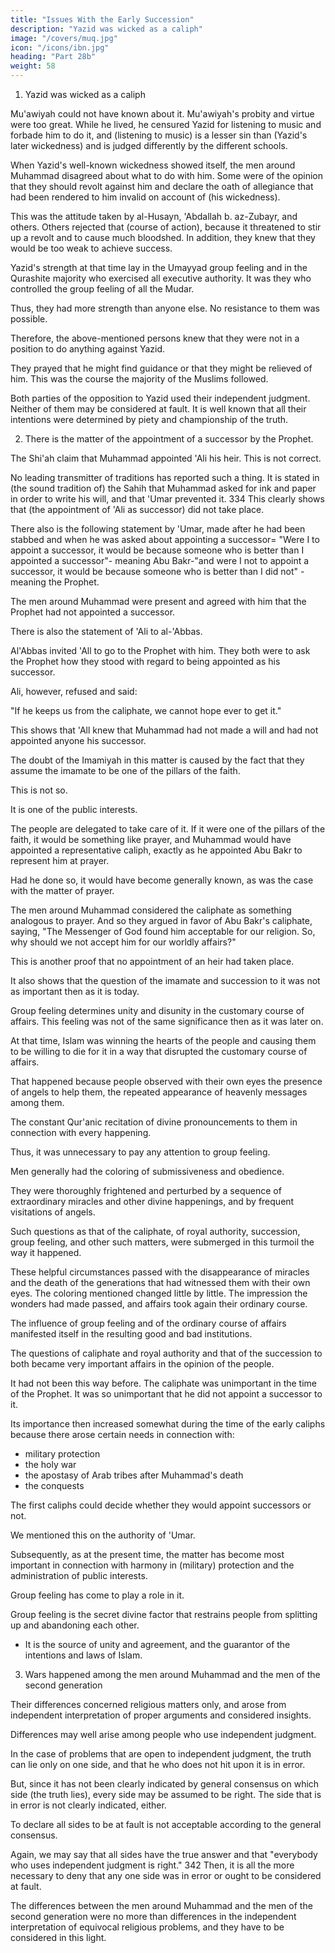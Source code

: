 ```yaml
---
title: "Issues With the Early Succession"
description: "Yazid was wicked as a caliph"
image: "/covers/muq.jpg"
icon: "/icons/ibn.jpg"
heading: "Part 28b"
weight: 58
---
```



1. Yazid was wicked as a caliph 

<!-- One should beware of thinking that --> 

Mu'awiyah could not have known about it. Mu'awiyah's probity and virtue were too great. While he lived, he censured Yazid for listening to music and forbade him to do it, and (listening to music) is a lesser sin than (Yazid's later wickedness) and is judged differently by the different schools.

When Yazid's well-known wickedness showed itself, the men around Muhammad disagreed about what to do with him. Some were of the opinion that they should revolt against him and declare the oath of allegiance that had been
rendered to him invalid on account of (his wickedness). 

This was the attitude taken by al-Husayn, 'Abdallah b. az-Zubayr, and others. Others rejected that (course of action), because it threatened to stir up a revolt and to cause much bloodshed. In addition, they knew that they would be too weak to achieve success. 

Yazid's strength at that time lay in the Umayyad group feeling and in the Qurashite majority who exercised all executive authority. It was they who controlled the group feeling of all the Mudar. 

Thus, they had more strength than anyone else. No resistance to them was possible. 

Therefore, the above-mentioned persons knew that they were not in a position to do anything against Yazid. 

They prayed that he might find guidance or that they might be relieved of him. This was the course the majority of the Muslims followed. 

Both parties of the opposition to Yazid used their independent judgment. Neither of them may be considered at fault. It is well known that all their intentions were determined by piety and championship of the truth.
<!-- May God enable us to follow their model. -->


2. There is the matter of the appointment of a successor by the Prophet.

The Shi'ah claim that Muhammad appointed 'Ali his heir. This is not correct. 

No leading transmitter of traditions has reported such a thing. It is stated in (the sound tradition of) the Sahih that Muhammad asked for ink and paper in order to write his
will, and that 'Umar prevented it. 334 This clearly shows that (the appointment of 'Ali as successor) did not take place.

There also is the following statement by 'Umar, made after he had been stabbed and when he was asked about appointing a successor= "Were I to appoint a successor, it would be because someone who is better than I appointed a successor"- meaning Abu Bakr-"and were I not to appoint a successor, it would be because someone who is better than I did not" -meaning the Prophet. 
<!-- 335  -->
<!-- 336 -->

The men around Muhammad were present and agreed with him that the Prophet  had not appointed a successor.

There is also the statement of 'Ali to al-'Abbas. 

Al'Abbas invited 'All to go to the Prophet with him. They both were to ask the Prophet how they stood with regard to being appointed as his successor. 

Ali, however, refused and said:

"If he keeps us from the caliphate, we cannot hope ever to get it." 
<!-- 337  -->

This shows that 'All knew that Muhammad had not made a will and had not appointed anyone his successor. 

The doubt of the Imamiyah in this matter is caused by the fact that they assume the imamate to be one of the pillars of the faith. 
<!-- 338  -->

This is not so. 

It is one of the public interests. 

The people are delegated to take care of it. If it were one of the pillars of the faith, it would be something like prayer, and Muhammad would have appointed a representative caliph, exactly as he appointed Abu Bakr to represent him at prayer. 

Had he done so, it would have become generally known, as was the case with the matter of prayer. 

The men around Muhammad considered the caliphate as something analogous to prayer. And so they argued in favor of Abu Bakr's caliphate, saying, "The Messenger of God found him acceptable for our religion. So, why should we not accept him for our worldly affairs?" 
<!-- 339  -->

This is another proof that no appointment of an heir had taken place.

It also shows that the question of the imamate and succession to it was not as important then as it is today. 

Group feeling determines unity and disunity in the customary course of affairs. This feeling was not of the same significance then as it was later on.

At that time, Islam was winning the hearts of the people and causing them to be willing to die for it in a way that disrupted the customary course of affairs. 

That happened because people observed with their own eyes the presence of angels to help them, the repeated appearance of heavenly messages among them.

The constant Qur'anic recitation of divine pronouncements to them in connection with every happening. 

Thus, it was unnecessary to pay any attention to group feeling. 

Men generally had the coloring of submissiveness and obedience. 

They were thoroughly frightened and perturbed by a sequence of extraordinary miracles and other divine happenings, and by frequent visitations of angels.
<!-- 340  -->

Such questions as that of the caliphate, of royal authority, succession, group feeling, and other such matters, were submerged in this turmoil the way it happened.

These helpful circumstances passed with the disappearance of miracles and the death of the generations that had witnessed them with their own eyes. The coloring mentioned changed little by little. The impression the wonders had made passed, and affairs took again their ordinary course. 

The influence of group feeling and of the ordinary course of affairs manifested itself in the resulting good and bad institutions. 

The questions of caliphate and royal authority and that of the succession to both became very important affairs in the opinion of the people. 

It had not been this way before.  The caliphate was unimportant in the time of the Prophet. It was so unimportant that he did not appoint a successor to it. 

Its importance then increased somewhat during the time of the early caliphs because there arose certain needs in connection with:
- military protection
- the holy war
- the apostasy of Arab tribes after Muhammad's death
- the conquests

The first caliphs could decide whether they would appoint successors or not. 

We mentioned this on the authority of 'Umar. 

Subsequently, as at the present time, the matter has become most important in connection with harmony in (military) protection and the administration of public interests. 

Group feeling has come to play a role in it.

Group feeling is the secret divine factor that restrains people from splitting up and abandoning each other. 
- It is the source of unity and agreement, and the guarantor of the intentions and laws of Islam. 

<!-- When this is understood, God's wise plans with regard to His creation and His creatures will become clear. 341 -->


3. Wars happened among the men around Muhammad and the men of the second generation

Their differences concerned religious matters only, and arose from independent interpretation of proper arguments and considered insights. 

Differences may well arise among people who use independent judgment. 

In the case of problems that are open to independent judgment, the truth can lie only on one side, and that he who does not hit upon it is in error. 

But, since it has not been clearly indicated by general consensus on which side (the truth lies), every side may be assumed to be right. The side that is in error is not clearly indicated, either. 

To declare all sides to be at fault is not acceptable according to the general consensus.

Again, we may say that all sides have the true answer and that "everybody who uses independent judgment is right." 342 Then, it is all the more necessary to deny that
any one side was in error or ought to be considered at fault.

The differences between the men around Muhammad and the men of the second generation were no more than differences in the independent interpretation
of equivocal religious problems, and they have to be considered in this light.
